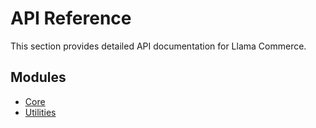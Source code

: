# API Reference

This section provides detailed API documentation for Llama Commerce.

## Modules

- [Core](core.md)
- [Utilities](utilities.md)
